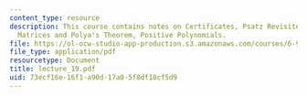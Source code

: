 ```yaml
---
content_type: resource
description: This course contains notes on Certificates, Psatz Revisited, Copositive
  Matrices and Polya's Theorem, Positive Polynomials.
file: https://ol-ocw-studio-app-production.s3.amazonaws.com/courses/6-972-algebraic-techniques-and-semidefinite-optimization-spring-2006/73ecf16e16f1a90d17a05f8df18cf5d9_lecture_19.pdf
file_type: application/pdf
resourcetype: Document
title: lecture_19.pdf
uid: 73ecf16e-16f1-a90d-17a0-5f8df18cf5d9
---
```

